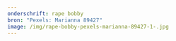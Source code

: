```yaml
---
onderschrift: rape bobby
bron: "Pexels: Marianna 89427"
image: /img/rape-bobby-pexels-marianna-89427-1-.jpg
---
```


